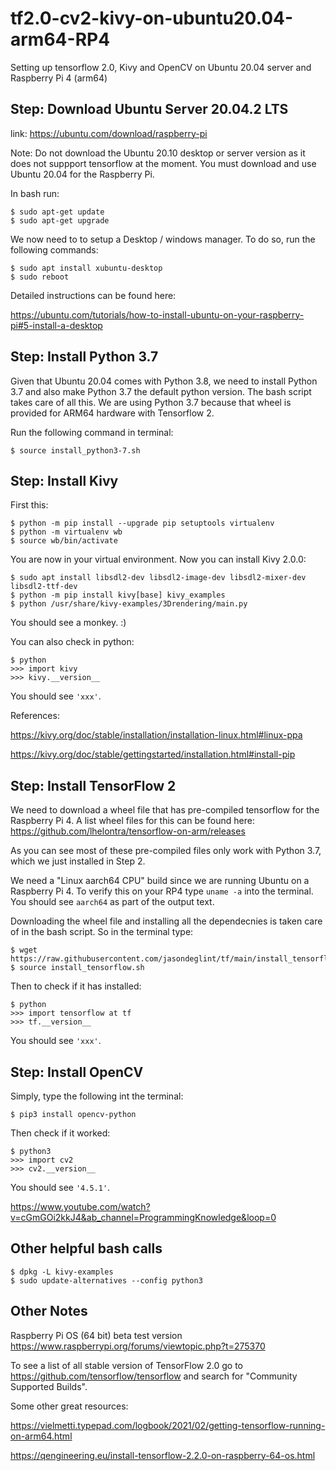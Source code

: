 # tf2.0-cv2-kivy-on-ubuntu20.04-arm64-RP4
Setting up tensorflow 2.0, Kivy and OpenCV on Ubuntu 20.04 server and Raspberry Pi 4 (arm64)


## Step: Download Ubuntu Server 20.04.2 LTS
link: https://ubuntu.com/download/raspberry-pi

Note: Do not download the Ubuntu 20.10 desktop or server version as it does not suppport tensorflow at the moment. You must download and use Ubuntu 20.04 for the Raspberry Pi.

In bash run:

```
$ sudo apt-get update
$ sudo apt-get upgrade
```

We now need to to setup a Desktop / windows manager. To do so, run the following commands:

```
$ sudo apt install xubuntu-desktop
$ sudo reboot
```

Detailed instructions can be found here: 

https://ubuntu.com/tutorials/how-to-install-ubuntu-on-your-raspberry-pi#5-install-a-desktop


## Step: Install Python 3.7

Given that Ubuntu 20.04 comes with Python 3.8, we need to install Python 3.7 and also make Python 3.7 the default python version. The bash script takes care of all this. We are using Python 3.7 because that wheel is provided for ARM64 hardware with Tensorflow 2.

Run the following command in terminal:

`$ source install_python3-7.sh`

## Step: Install Kivy

First this:
```
$ python -m pip install --upgrade pip setuptools virtualenv
$ python -m virtualenv wb
$ source wb/bin/activate

```

You are now in your virtual environment. Now you can install Kivy 2.0.0:
```
$ sudo apt install libsdl2-dev libsdl2-image-dev libsdl2-mixer-dev libsdl2-ttf-dev
$ python -m pip install kivy[base] kivy_examples
$ python /usr/share/kivy-examples/3Drendering/main.py 
```

You should see a monkey. :)

You can also check in python:
```
$ python
>>> import kivy
>>> kivy.__version__
```
You should see `'xxx'`.


References:

https://kivy.org/doc/stable/installation/installation-linux.html#linux-ppa

https://kivy.org/doc/stable/gettingstarted/installation.html#install-pip


## Step: Install TensorFlow 2

We need to download a wheel file that has pre-compiled tensorflow for the Raspberry Pi 4. A list wheel files for this can be found here:
https://github.com/lhelontra/tensorflow-on-arm/releases

As you can see most of these pre-compiled files only work with Python 3.7, which we just installed in Step 2.

We need a "Linux aarch64 CPU" build since we are running Ubuntu on a Raspberry Pi 4. To verify this on your RP4 type `uname -a` into the terminal. You should see `aarch64` as part of the output text. 

Downloading the wheel file and installing all the dependecnies is taken care of in the bash script. So in the terminal type:

```
$ wget https://raw.githubusercontent.com/jasondeglint/tf/main/install_tensorflow.sh
$ source install_tensorflow.sh
```

Then to check if it has installed:
```
$ python
>>> import tensorflow at tf
>>> tf.__version__
```
You should see `'xxx'`.

## Step: Install OpenCV

Simply, type the following int the terminal:

`$ pip3 install opencv-python`

Then check if it worked:

```
$ python3
>>> import cv2
>>> cv2.__version__
```
You should see `'4.5.1'`.

https://www.youtube.com/watch?v=cGmGOi2kkJ4&ab_channel=ProgrammingKnowledge&loop=0




## Other helpful bash calls

```
$ dpkg -L kivy-examples
$ sudo update-alternatives --config python3
```


## Other Notes


Raspberry Pi OS (64 bit) beta test version
https://www.raspberrypi.org/forums/viewtopic.php?t=275370

To see a list of all stable version of TensorFlow 2.0 go to https://github.com/tensorflow/tensorflow and search for "Community Supported Builds".

Some other great resources:

https://vielmetti.typepad.com/logbook/2021/02/getting-tensorflow-running-on-arm64.html

https://qengineering.eu/install-tensorflow-2.2.0-on-raspberry-64-os.html


